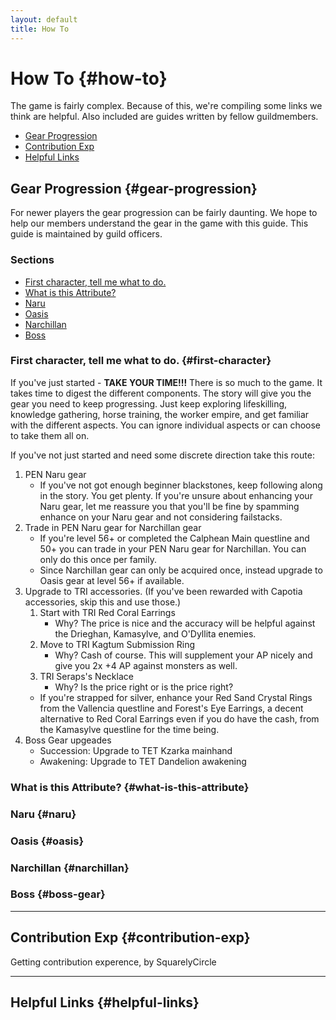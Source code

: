 ```yaml
---
layout: default
title: How To
---
```

# How To {#how-to}

The game is fairly complex. Because of this, we're compiling some links we think are helpful. Also included are guides written by fellow guildmembers.

- [Gear Progression](#gear-progression)
- [Contribution Exp](#contribution-exp)
- [Helpful Links](#helpful-links)

## Gear Progression {#gear-progression}

For newer players the gear progression can be fairly daunting. We hope to help our members understand the gear in the game with this guide. This guide is maintained by guild officers.

### Sections

- [First character, tell me what to do.](#first-character)
- [What is this Attribute?](#what-is-this-attribute)
- [Naru](#naru)
- [Oasis](#oasis)
- [Narchillan](#narchillan)
- [Boss](#boss-gear)

### First character, tell me what to do. {#first-character}

If you've just started - __TAKE YOUR TIME!!!__ There is so much to the game. It takes time to digest the different components. The story will give you the gear you need to keep progressing. Just keep exploring lifeskilling, knowledge gathering, horse training, the worker empire, and get familiar with the different aspects. You can ignore individual aspects or can choose to take them all on.

If you've not just started and need some discrete direction take this route: 

 1. PEN Naru gear
    - If you've not got enough beginner blackstones, keep following along in the story. You get plenty. If you're unsure about enhancing your Naru gear, let me reassure you that you'll be fine by spamming enhance on your Naru gear and not considering failstacks.
 2. Trade in PEN Naru gear for Narchillan gear
    - If you're level 56+ or completed the Calphean Main questline and 50+ you can trade in your PEN Naru gear for Narchillan. You can only do this once per family.
    - Since Narchillan gear can only be acquired once, instead upgrade to Oasis gear at level 56+ if available.
 3. Upgrade to TRI accessories. (If you've been rewarded with Capotia accessories, skip this and use those.)
    1. Start with TRI Red Coral Earrings
        - Why? The price is nice and the accuracy will be helpful against the Drieghan, Kamasylve, and O'Dyllita enemies.
    2. Move to TRI Kagtum Submission Ring
        - Why? Cash of course. This will supplement your AP nicely and give you 2x +4 AP against monsters as well.
    3. TRI Seraps's Necklace
        - Why? Is the price right or is the price right? 
    - If you're strapped for silver, enhance your Red Sand Crystal Rings from the Vallencia questline and Forest's Eye Earrings, a decent alternative to Red Coral Earrings even if you do have the cash, from the Kamasylve questline for the time being.
 4. Boss Gear upgeades
    - Succession: Upgrade to TET Kzarka mainhand
    -  Awakening: Upgrade to TET Dandelion awakening



### What is this Attribute? {#what-is-this-attribute}

### Naru {#naru}

### Oasis {#oasis}

### Narchillan {#narchillan}

### Boss {#boss-gear}

---

## Contribution Exp {#contribution-exp}

Getting contribution experence, by SquarelyCircle

---

## Helpful Links {#helpful-links}

